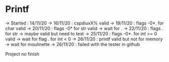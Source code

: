 # Printf

-> Started : 14/11/20
-> 16/11/20 : cspdiuxX% valid
-> 19/11/20 : flags -0*. for char valid
-> 20/11/20 : flags -0*  for str valid -> wait for .
-> 22/11/20 : flags . for str -> maybe valid but need to test
-> 25/11/20 : flags -0*. for int >= 0 valid -> wait for flag . for int < 0
-> 26/11/20 : printf valid but not for memory -> wait for moulinette
-> 26/11/20 : failed with the tester in github

Project no finish